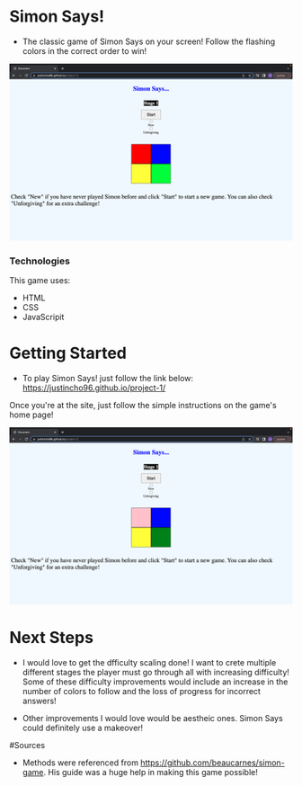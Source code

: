# Simon Says!
- The classic game of Simon Says on your screen! Follow the flashing colors in the correct order to win!

![Home Page for Simon Says!](img/Simon%20Home%20Page.png)

### Technologies
This game uses:
- HTML
- CSS
- JavaScripit

# Getting Started
- To play Simon Says! just follow the link below:
https://justincho96.github.io/project-1/

Once you're at the site, just follow the simple instructions on the game's home page!

![Example of gameplay/instructions](img/Simon%20Game%20In%20Action.png)

# Next Steps
- I would love to get the dfficulty scaling done! I want to crete multiple different stages the player must go through all with increasing difficulty! Some of these difficulty improvements would include an increase in the number of colors to follow and the loss of progress for incorrect answers!

- Other improvements I would love would be aestheic ones. Simon Says could definitely use a makeover!

#Sources
- Methods were referenced from https://github.com/beaucarnes/simon-game. His guide was a huge help in making this game possible!